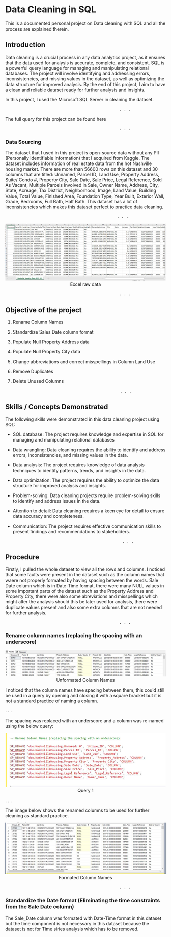 # Data Cleaning in SQL
This is a documented personal project on Data cleaning with SQL and all the process are explained therein.


## Introduction
Data cleaning is a crucial process in any data analytics project, as it ensures that the data used for analysis is accurate, complete, and consistent. SQL is a powerful query language for managing and manipulating relational databases. The project will involve identifying and addressing errors, inconsistencies, and missing values in the dataset, as well as optimizing the data structure for improved analysis. By the end of this project, I aim to have a clean and reliable dataset ready for further analysis and insights.

In this project, I used the Microsoft SQL Server in cleaning the dataset.

                                                      . . .

The full query for this project can be found here

                                                      . . .

### Data Sourcing

The dataset that I used in this project is open-source data without any PII (Personally Identifiable Information) that I acquired from Kaggle. The dataset includes information of real estate data from the hot Nashville housing market.
There are more than 56600 rows on this dataset and 30 columns that are titled: Unnamed, Parcel ID, Land Use, Property Address, Suite/ Condo #, Property City, Sale Date, Sale Price, Legal Reference, Sold As Vacant, Multiple Parcels Involved in Sale, Owner Name, Address, City, State, Acreage, Tax District, Neighborhood, Image, Land Value, Building Value, Total Value, Finished Area, Foundation Type, Year Built, Exterior Wall, Grade, Bedrooms, Full Bath, Half Bath. This dataset has a lot of inconsistencies which makes this dataset perfect to practice data cleaning.

                                                     . . .

<p align="center">
  <img src="Excel-Dataset.JPG">
  <br>Excel raw data
</p>

                                                      . . .

## Objective of the project

1. Rename Column Names
2. Standardize Sales Date column format
3. Populate Null Property Address data
4. Populate Null Property City data
5. Change abbreviations and correct misspellings in Column Land Use
6. Remove Duplicates
7. Delete Unused Columns

                                                      . . .

## Skills / Concepts Demonstrated

The following skills were demonstrated in this data cleaning project using SQL:
- SQL database: The project requires knowledge and expertise in SQL for managing and manipulating relational databases
- Data wrangling: Data cleaning requires the ability to identify and address errors, inconsistencies, and missing values in the data.
- Data analysis: The project requires knowledge of data analysis techniques to identify patterns, trends, and insights in the data.
- Data optimization: The project requires the ability to optimize the data structure for improved analysis and insights.
- Problem-solving: Data cleaning projects require problem-solving skills to identify and address issues in the data.
- Attention to detail: Data cleaning requires a keen eye for detail to ensure data accuracy and completeness.
- Communication: The project requires effective communication skills to present findings and recommendations to stakeholders.

                                                      . . .

## Procedure

Firstly, I pulled the whole dataset to view all the rows and columns. I noticed that some faults were present in the dataset such as the column names that waere not properly formated by having spacing between the words. Sale Date column which is in Date-Time format, there were many NULL values in some important parts of the dataset such as the Property Address and Property City, there were also some abreviations and misspellings which might alter the analysis should this be later used for analysis, there were duplicate values present and also some extra columns that are not needed for further analysis.

                                                      . . .

### Rename column names (replacing the spacing with an underscore)


  
 <p align="center">
  <img src="Unformated_Column_names_.JPG">
  <br>Unformated Column Names
</p>

I noticed that the column names have spacing between them, this could still be used in a query by opening and closing it with a square bracket but it is not a standard practice of naming a column.

. . .

The spacing was replaced with an underscore and a column was re-named using the below query:

<p align="center">
  <img src="Rename_column_query.JPG">
  <br>Query 1
</p>

. . .

The image below shows the renamed columns to be used for further cleaning as standard practice.

<p align="center">
  <img src="Formated_column_names.JPG">
  <br> Formated Column Names
</p>

                                                      . . .

### Standardize the Date format (Eliminating the time constraints from the Sale Date column)

The Sale_Date column was formated with Date-Time format in this dataset but the time component is not necessary in this dataset because the dataset is not for Time siries analysis which has to be removed.
